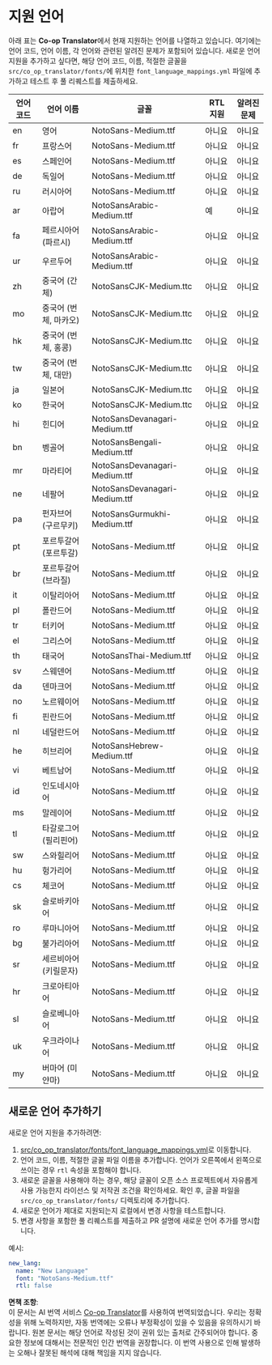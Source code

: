 <!--
CO_OP_TRANSLATOR_METADATA:
{
  "original_hash": "b4ed48f23ec418b31e90a02fe629fcde",
  "translation_date": "2025-07-04T06:50:03+00:00",
  "source_file": "getting_started/supported-languages.md",
  "language_code": "ko"
}
-->
# 지원 언어

아래 표는 **Co-op Translator**에서 현재 지원하는 언어를 나열하고 있습니다. 여기에는 언어 코드, 언어 이름, 각 언어와 관련된 알려진 문제가 포함되어 있습니다. 새로운 언어 지원을 추가하고 싶다면, 해당 언어 코드, 이름, 적절한 글꼴을 `src/co_op_translator/fonts/`에 위치한 `font_language_mappings.yml` 파일에 추가하고 테스트 후 풀 리퀘스트를 제출하세요.

| 언어 코드 | 언어 이름              | 글꼴                              | RTL 지원 | 알려진 문제 |
|-----------|------------------------|-----------------------------------|----------|-------------|
| en        | 영어                   | NotoSans-Medium.ttf               | 아니요   | 아니요      |
| fr        | 프랑스어               | NotoSans-Medium.ttf               | 아니요   | 아니요      |
| es        | 스페인어               | NotoSans-Medium.ttf               | 아니요   | 아니요      |
| de        | 독일어                 | NotoSans-Medium.ttf               | 아니요   | 아니요      |
| ru        | 러시아어               | NotoSans-Medium.ttf               | 아니요   | 아니요      |
| ar        | 아랍어                 | NotoSansArabic-Medium.ttf         | 예       | 아니요      |
| fa        | 페르시아어 (파르시)    | NotoSansArabic-Medium.ttf         | 아니요   | 아니요      |
| ur        | 우르두어               | NotoSansArabic-Medium.ttf         | 아니요   | 아니요      |
| zh        | 중국어 (간체)          | NotoSansCJK-Medium.ttc            | 아니요   | 아니요      |
| mo        | 중국어 (번체, 마카오)  | NotoSansCJK-Medium.ttc            | 아니요   | 아니요      |
| hk        | 중국어 (번체, 홍콩)    | NotoSansCJK-Medium.ttc            | 아니요   | 아니요      |
| tw        | 중국어 (번체, 대만)    | NotoSansCJK-Medium.ttc            | 아니요   | 아니요      |
| ja        | 일본어                 | NotoSansCJK-Medium.ttc            | 아니요   | 아니요      |
| ko        | 한국어                 | NotoSansCJK-Medium.ttc            | 아니요   | 아니요      |
| hi        | 힌디어                 | NotoSansDevanagari-Medium.ttf     | 아니요   | 아니요      |
| bn        | 벵골어                 | NotoSansBengali-Medium.ttf        | 아니요   | 아니요      |
| mr        | 마라티어               | NotoSansDevanagari-Medium.ttf     | 아니요   | 아니요      |
| ne        | 네팔어                 | NotoSansDevanagari-Medium.ttf     | 아니요   | 아니요      |
| pa        | 펀자브어 (구르무키)    | NotoSansGurmukhi-Medium.ttf       | 아니요   | 아니요      |
| pt        | 포르투갈어 (포르투갈)  | NotoSans-Medium.ttf               | 아니요   | 아니요      |
| br        | 포르투갈어 (브라질)    | NotoSans-Medium.ttf               | 아니요   | 아니요      |
| it        | 이탈리아어             | NotoSans-Medium.ttf               | 아니요   | 아니요      |
| pl        | 폴란드어               | NotoSans-Medium.ttf               | 아니요   | 아니요      |
| tr        | 터키어                 | NotoSans-Medium.ttf               | 아니요   | 아니요      |
| el        | 그리스어               | NotoSans-Medium.ttf               | 아니요   | 아니요      |
| th        | 태국어                 | NotoSansThai-Medium.ttf           | 아니요   | 아니요      |
| sv        | 스웨덴어               | NotoSans-Medium.ttf               | 아니요   | 아니요      |
| da        | 덴마크어               | NotoSans-Medium.ttf               | 아니요   | 아니요      |
| no        | 노르웨이어             | NotoSans-Medium.ttf               | 아니요   | 아니요      |
| fi        | 핀란드어               | NotoSans-Medium.ttf               | 아니요   | 아니요      |
| nl        | 네덜란드어             | NotoSans-Medium.ttf               | 아니요   | 아니요      |
| he        | 히브리어               | NotoSansHebrew-Medium.ttf         | 아니요   | 아니요      |
| vi        | 베트남어               | NotoSans-Medium.ttf               | 아니요   | 아니요      |
| id        | 인도네시아어           | NotoSans-Medium.ttf               | 아니요   | 아니요      |
| ms        | 말레이어               | NotoSans-Medium.ttf               | 아니요   | 아니요      |
| tl        | 타갈로그어 (필리핀어)  | NotoSans-Medium.ttf               | 아니요   | 아니요      |
| sw        | 스와힐리어             | NotoSans-Medium.ttf               | 아니요   | 아니요      |
| hu        | 헝가리어               | NotoSans-Medium.ttf               | 아니요   | 아니요      |
| cs        | 체코어                 | NotoSans-Medium.ttf               | 아니요   | 아니요      |
| sk        | 슬로바키아어           | NotoSans-Medium.ttf               | 아니요   | 아니요      |
| ro        | 루마니아어             | NotoSans-Medium.ttf               | 아니요   | 아니요      |
| bg        | 불가리아어             | NotoSans-Medium.ttf               | 아니요   | 아니요      |
| sr        | 세르비아어 (키릴문자)  | NotoSans-Medium.ttf               | 아니요   | 아니요      |
| hr        | 크로아티아어           | NotoSans-Medium.ttf               | 아니요   | 아니요      |
| sl        | 슬로베니아어           | NotoSans-Medium.ttf               | 아니요   | 아니요      |
| uk        | 우크라이나어           | NotoSans-Medium.ttf               | 아니요   | 아니요      |
| my        | 버마어 (미얀마)        | NotoSans-Medium.ttf               | 아니요   | 아니요      |

## 새로운 언어 추가하기

새로운 언어 지원을 추가하려면:

1. [src/co_op_translator/fonts/font_language_mappings.yml](https://github.com/Azure/co-op-translator/blob/main/src/co_op_translator/fonts/font_language_mappings.yml)로 이동합니다.
2. 언어 코드, 이름, 적절한 글꼴 파일 이름을 추가합니다. 언어가 오른쪽에서 왼쪽으로 쓰이는 경우 `rtl` 속성을 포함해야 합니다.
3. 새로운 글꼴을 사용해야 하는 경우, 해당 글꼴이 오픈 소스 프로젝트에서 자유롭게 사용 가능한지 라이선스 및 저작권 조건을 확인하세요. 확인 후, 글꼴 파일을 `src/co_op_translator/fonts/` 디렉토리에 추가합니다.
4. 새로운 언어가 제대로 지원되는지 로컬에서 변경 사항을 테스트합니다.
5. 변경 사항을 포함한 풀 리퀘스트를 제출하고 PR 설명에 새로운 언어 추가를 명시합니다.

예시:

```yaml
new_lang:
  name: "New Language"
  font: "NotoSans-Medium.ttf"
  rtl: false
```

**면책 조항**:  
이 문서는 AI 번역 서비스 [Co-op Translator](https://github.com/Azure/co-op-translator)를 사용하여 번역되었습니다. 우리는 정확성을 위해 노력하지만, 자동 번역에는 오류나 부정확성이 있을 수 있음을 유의하시기 바랍니다. 원본 문서는 해당 언어로 작성된 것이 권위 있는 출처로 간주되어야 합니다. 중요한 정보에 대해서는 전문적인 인간 번역을 권장합니다. 이 번역 사용으로 인해 발생하는 오해나 잘못된 해석에 대해 책임을 지지 않습니다.